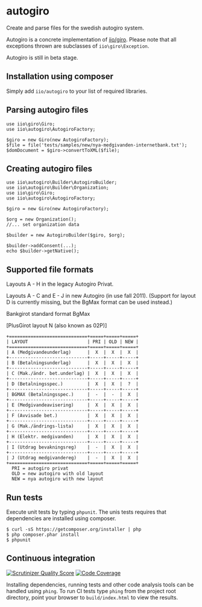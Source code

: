 autogiro
========

Create and parse files for the swedish autogiro system.

Autogiro is a concrete implementation of [iio/giro](https://github.com/iio/giro).
Please note that all exceptions thrown are subclasses of `iio\giro\Exception`.

Autogiro is still in beta stage.


Installation using composer
---------------------------
Simply add `iio/autogiro` to your list of required libraries.


Parsing autogiro files
----------------------
    use iio\giro\Giro;
    use iio\autogiro\AutogiroFactory;

    $giro = new Giro(new AutogiroFactory);
    $file = file('tests/samples/new/nya-medgivanden-internetbank.txt');
    $domDocument = $giro->convertToXML($file);


Creating autogiro files
-----------------------
    use iio\autogiro\Builder\AutogiroBuilder;
    use iio\autogiro\Builder\Organization;
    use iio\giro\Giro;
    use iio\autogiro\AutogiroFactory;

    $giro = new Giro(new AutogiroFactory);

    $org = new Organization();
    //... set organization data

    $builder = new AutogiroBuilder($giro, $org);

    $builder->addConsent(...);
    echo $builder->getNative();


Supported file formats
----------------------
Layouts A - H in the legacy Autogiro Privat.

Layouts A - C and E - J in new Autogiro (in use fall 2011). (Support for
layout D is currently missing, but the BgMax format can be used instead.)

Bankgirot standard format BgMax

[PlusGirot layout N (also known as 02P)]

    +=============================+=====+=====+=====+
    | LAYOUT                      | PRI | OLD | NEW |
    +=============================+=====+=====+=====+
    | A (Medgivandeunderlag)      |  X  |  X  |  X  |
    +-----------------------------+-----+-----+-----+
    | B (Betalningsunderlag)      |  X  |  X  |  X  |
    +-----------------------------+-----+-----+-----+
    | C (Mak./ändr. bet.underlag) |  X  |  X  |  X  |
    +-----------------------------+-----+-----+-----+
    | D (Betalningsspec.)         |  X  |  X  |  ?  |
    +-----------------------------+-----+-----+-----+
    | BGMAX (Betalningsspec.)     |  -  |  -  |  X  |
    +-----------------------------+-----+-----+-----+
    | E (Medgivandeavisering)     |  X  |  X  |  X  |
    +-----------------------------+-----+-----+-----+
    | F (Avvisade bet.)           |  X  |  X  |  X  |
    +-----------------------------+-----+-----+-----+
    | G (Mak./ändrings-lista)     |  X  |  X  |  X  |
    +-----------------------------+-----+-----+-----+
    | H (Elektr. medgivanden)     |  X  |  X  |  X  |
    +-----------------------------+-----+-----+-----+
    | I (Utdrag bevakningsreg)    |  -  |  X  |  X  |
    +-----------------------------+-----+-----+-----+
    | J (Utdrag medgivandereg)    |  -  |  X  |  X  |
    +=============================+=====+=====+=====+
      PRI = autogiro privat
      OLD = new autogiro with old layout
      NEW = nya autogiro with new layout


Run tests
---------
Execute unit tests by typing `phpunit`. The unis tests requires that dependencies
are installed using composer.

    $ curl -sS https://getcomposer.org/installer | php
    $ php composer.phar install
    $ phpunit


Continuous integration
----------------------
[![Scrutinizer Quality Score](https://scrutinizer-ci.com/g/iio/autogiro/badges/quality-score.png?s=37bf9f28d789e5b84b58218fb3931df64c648898)](https://scrutinizer-ci.com/g/iio/autogiro/)
[![Code Coverage](https://scrutinizer-ci.com/g/iio/autogiro/badges/coverage.png?s=597d13d586ba95cb3685b405e6f1371f45835478)](https://scrutinizer-ci.com/g/iio/autogiro/)

Installing dependencies, running tests and other code analysis tools can be
handled using `phing`. To run CI tests type `phing` from the project root
directory, point your browser to `build/index.html` to view the results.
